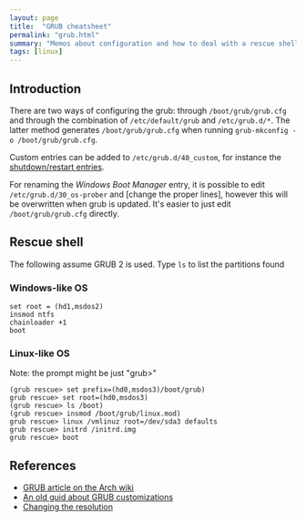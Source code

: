 ```yaml
---
layout: page
title:  "GRUB cheatsheet"
permalink: "grub.html"
summary: "Memos about configuration and how to deal with a rescue shell"
tags: [linux]
---
```


## Introduction
There are two ways of configuring the grub: through `/boot/grub/grub.cfg` and through the combination of `/etc/default/grub` and `/etc/grub.d/*`. 
The latter method generates `/boot/grub/grub.cfg` when running `grub-mkconfig -o /boot/grub/grub.cfg`. 

Custom entries can be added to `/etc/grub.d/40_custom`, for instance the [shutdown/restart entries](https://wiki.archlinux.org/title/GRUB#GRUB_commands).

For renaming the *Windows Boot Manager* entry, it is possible to edit `/etc/grub.d/30_os-prober` and [change the proper lines], however this will be overwritten when grub is updated. It's easier to just edit `/boot/grub/grub.cfg` directly.


## Rescue shell
The following assume GRUB 2 is used. Type `ls` to list the partitions found

### Windows-like OS
```
set root = (hd1,msdos2)
insmod ntfs
chainloader +1
boot
```

### Linux-like OS
Note: the prompt might be just "grub>"
```
(grub rescue> set prefix=(hd0,msdos3)/boot/grub)
grub rescue> set root=(hd0,msdos3)
(grub rescue> ls /boot)
(grub rescue> insmod /boot/grub/linux.mod)
grub rescue> linux /vmlinuz root=/dev/sda3 defaults
grub rescue> initrd /initrd.img
grub rescue> boot
```


## References
* [GRUB article on the Arch wiki](https://wiki.archlinux.org/title/GRUB)
* [An old guid about GRUB customizations](https://ubuntuforums.org/showthread.php?t=1287602)
* [Changing the resolution](https://wiki.archlinux.org/title/GRUB/Tips_and_tricks#Visual_configuration)